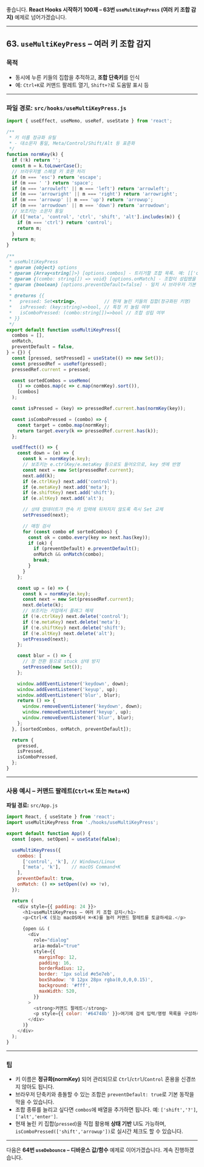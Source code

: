 좋습니다.
**React Hooks 시작하기 100제 – 63번 `useMultiKeyPress` (여러 키 조합 감지)** 예제로 넘어가겠습니다.

---

## 63. `useMultiKeyPress` – 여러 키 조합 감지

### 목적

* 동시에 누른 키들의 집합을 추적하고, **조합 단축키**를 인식
* 예: `Ctrl+K`로 커맨드 팔레트 열기, `Shift+?`로 도움말 표시 등

---

### 파일 경로: `src/hooks/useMultiKeyPress.js`

```javascript
import { useEffect, useMemo, useRef, useState } from 'react';

/**
 * 키 이름 정규화 유틸
 * - 대소문자 통일, Meta/Control/Shift/Alt 등 표준화
 */
function normKey(k) {
  if (!k) return '';
  const m = k.toLowerCase();
  // 브라우저별 스페셜 키 호환 처리
  if (m === 'esc') return 'escape';
  if (m === ' ') return 'space';
  if (m === 'arrowleft' || m === 'left') return 'arrowleft';
  if (m === 'arrowright' || m === 'right') return 'arrowright';
  if (m === 'arrowup' || m === 'up') return 'arrowup';
  if (m === 'arrowdown' || m === 'down') return 'arrowdown';
  // 보조키는 소문자 통일
  if (['meta', 'control', 'ctrl', 'shift', 'alt'].includes(m)) {
    if (m === 'ctrl') return 'control';
    return m;
  }
  return m;
}

/**
 * useMultiKeyPress
 * @param {object} options
 * @param {Array<string[]>} [options.combos] - 트리거할 조합 목록. 예: [['control','k'], ['meta','k']]
 * @param {(combo: string[]) => void} [options.onMatch] - 조합이 성립됐을 때 호출
 * @param {boolean} [options.preventDefault=false] - 일치 시 브라우저 기본 동작 방지
 *
 * @returns {{
 *   pressed: Set<string>,          // 현재 눌린 키들의 집합(정규화된 키명)
 *   isPressed: (key:string)=>bool, // 특정 키 눌림 여부
 *   isComboPressed: (combo:string[])=>bool // 조합 성립 여부
 * }}
 */
export default function useMultiKeyPress({
  combos = [],
  onMatch,
  preventDefault = false,
} = {}) {
  const [pressed, setPressed] = useState(() => new Set());
  const pressedRef = useRef(pressed);
  pressedRef.current = pressed;

  const sortedCombos = useMemo(
    () => combos.map(c => c.map(normKey).sort()),
    [combos]
  );

  const isPressed = (key) => pressedRef.current.has(normKey(key));

  const isComboPressed = (combo) => {
    const target = combo.map(normKey);
    return target.every(k => pressedRef.current.has(k));
  };

  useEffect(() => {
    const down = (e) => {
      const k = normKey(e.key);
      // 보조키는 e.ctrlKey/e.metaKey 등으로도 들어오므로, key 셋에 반영
      const next = new Set(pressedRef.current);
      next.add(k);
      if (e.ctrlKey) next.add('control');
      if (e.metaKey) next.add('meta');
      if (e.shiftKey) next.add('shift');
      if (e.altKey) next.add('alt');

      // 상태 업데이트가 연속 키 입력에 뒤처지지 않도록 즉시 Set 교체
      setPressed(next);

      // 매칭 검사
      for (const combo of sortedCombos) {
        const ok = combo.every(key => next.has(key));
        if (ok) {
          if (preventDefault) e.preventDefault();
          onMatch && onMatch(combo);
          break;
        }
      }
    };

    const up = (e) => {
      const k = normKey(e.key);
      const next = new Set(pressedRef.current);
      next.delete(k);
      // 보조키는 키업에서 플래그 해제
      if (!e.ctrlKey) next.delete('control');
      if (!e.metaKey) next.delete('meta');
      if (!e.shiftKey) next.delete('shift');
      if (!e.altKey) next.delete('alt');
      setPressed(next);
    };

    const blur = () => {
      // 창 전환 등으로 stuck 상태 방지
      setPressed(new Set());
    };

    window.addEventListener('keydown', down);
    window.addEventListener('keyup', up);
    window.addEventListener('blur', blur);
    return () => {
      window.removeEventListener('keydown', down);
      window.removeEventListener('keyup', up);
      window.removeEventListener('blur', blur);
    };
  }, [sortedCombos, onMatch, preventDefault]);

  return {
    pressed,
    isPressed,
    isComboPressed,
  };
}
```

---

### 사용 예시 – 커맨드 팔레트(`Ctrl+K` 또는 `Meta+K`)

**파일 경로:** `src/App.js`

```javascript
import React, { useState } from 'react';
import useMultiKeyPress from './hooks/useMultiKeyPress';

export default function App() {
  const [open, setOpen] = useState(false);

  useMultiKeyPress({
    combos: [
      ['control', 'k'], // Windows/Linux
      ['meta', 'k'],    // macOS Command+K
    ],
    preventDefault: true,
    onMatch: () => setOpen((v) => !v),
  });

  return (
    <div style={{ padding: 24 }}>
      <h1>useMultiKeyPress – 여러 키 조합 감지</h1>
      <p>Ctrl+K (또는 macOS에서 ⌘+K)를 눌러 커맨드 팔레트를 토글하세요.</p>

      {open && (
        <div
          role="dialog"
          aria-modal="true"
          style={{
            marginTop: 12,
            padding: 16,
            borderRadius: 12,
            border: '1px solid #e5e7eb',
            boxShadow: '0 12px 28px rgba(0,0,0,0.15)',
            background: '#fff',
            maxWidth: 520,
          }}
        >
          <strong>커맨드 팔레트</strong>
          <p style={{ color: '#64748b' }}>여기에 검색 입력/명령 목록을 구성하세요.</p>
        </div>
      )}
    </div>
  );
}
```

---

### 팁

* 키 이름은 **정규화(normKey)** 되어 관리되므로 `Ctrl`/`ctrl`/`Control` 혼용을 신경쓰지 않아도 됩니다.
* 브라우저 단축키와 충돌할 수 있는 조합은 `preventDefault: true`로 기본 동작을 막을 수 있습니다.
* 조합 종류를 늘리고 싶다면 `combos`에 배열을 추가하면 됩니다. 예: `['shift','?']`, `['alt','enter']`.
* 현재 눌린 키 집합(`pressed`)을 직접 활용해 **상태 기반** UI도 가능하며, `isComboPressed(['shift','arrowup'])`로 실시간 체크도 할 수 있습니다.

---

다음은 **64번 `useDebounce` – 디바운스 값/함수** 예제로 이어가겠습니다. 계속 진행하겠습니다.
